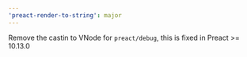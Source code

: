 ```yaml
---
'preact-render-to-string': major
---
```


Remove the castin to VNode for `preact/debug`, this is fixed in Preact >= 10.13.0
